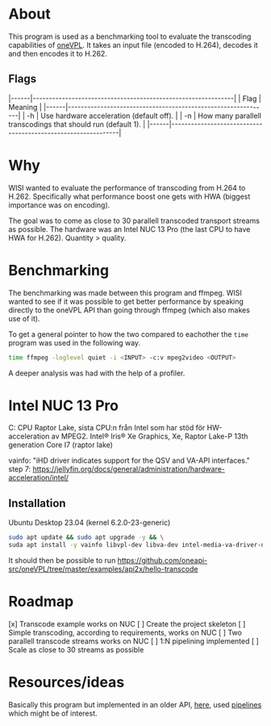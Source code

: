 # About
This program is used as a benchmarking tool to evaluate the transcoding capabilities of [oneVPL](https://spec.oneapi.io/onevpl/latest/index.html). It takes an input file (encoded to H.264), decodes it and then encodes it to H.262.

## Flags

|------|--------------------------------------------------------------|
| Flag | Meaning                                                      |
|------|--------------------------------------------------------------|
| -h   | Use hardware acceleration (default off).                     |
| -n   | How many parallell transcodings that should run (default 1). |
|------|--------------------------------------------------------------|

# Why
WISI wanted to evaluate the performance of transcoding from H.264 to H.262. Specifically what performance boost one gets with HWA (biggest importance was on encoding).

The goal was to come as close to 30 parallell transcoded transport streams as possible. The hardware was an Intel NUC 13 Pro (the last CPU to have HWA for H.262). Quantity > quality.

# Benchmarking
The benchmarking was made between this program and ffmpeg. WISI wanted to see if it was possible to get better performance by speaking directly to the oneVPL API than going through ffmpeg (which also makes use of it).

To get a general pointer to how the two compared to eachother the `time` program was used in the following way.
~~~bash
time ffmpeg -loglevel quiet -i <INPUT> -c:v mpeg2video <OUTPUT>
~~~

A deeper analysis was had with the help of a profiler.

# Intel NUC 13 Pro
C: CPU Raptor Lake, sista CPU:n från Intel som har stöd för HW-acceleration av MPEG2.
Intel® Iris® Xe Graphics, Xe, Raptor Lake-P
13th generation Core I7 (raptor lake)

vainfo: "iHD driver indicates support for the QSV and VA-API interfaces."
step 7: https://jellyfin.org/docs/general/administration/hardware-acceleration/intel/

## Installation
Ubuntu Desktop 23.04 (kernel 6.2.0-23-generic)

~~~bash
sudo apt update && sudo apt upgrade -y && \
suda apt install -y vainfo libvpl-dev libva-dev intel-media-va-driver-no-free
~~~

It should then be possible to run https://github.com/oneapi-src/oneVPL/tree/master/examples/api2x/hello-transcode

# Roadmap
[x] Transcode example works on NUC
[ ] Create the project skeleton
[ ] Simple transcoding, according to requirements, works on NUC
[ ] Two parallell transcode streams works on NUC
[ ] 1:N pipelining implemented
[ ] Scale as close to 30 streams as possible

# Resources/ideas
Basically this program but implemented in an older API, [here](https://github.com/Intel-Media-SDK/MediaSDK/tree/master/samples/sample_multi_transcode), used [pipelines](https://www.intel.com/content/www/us/en/developer/articles/technical/exploring-1n-transcoding-pipelines-with-intel-media-server-studio.html) which might be of interest.

